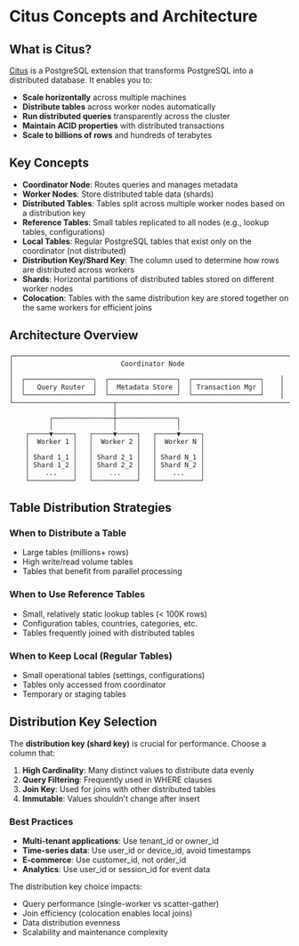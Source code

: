 # Citus Concepts and Architecture

## What is Citus?

[Citus](https://www.citusdata.com/) is a PostgreSQL extension that transforms PostgreSQL into a distributed database. It enables you to:

- **Scale horizontally** across multiple machines
- **Distribute tables** across worker nodes automatically
- **Run distributed queries** transparently across the cluster
- **Maintain ACID properties** with distributed transactions
- **Scale to billions of rows** and hundreds of terabytes

## Key Concepts

- **Coordinator Node**: Routes queries and manages metadata
- **Worker Nodes**: Store distributed table data (shards)
- **Distributed Tables**: Tables split across multiple worker nodes based on a distribution key
- **Reference Tables**: Small tables replicated to all nodes (e.g., lookup tables, configurations)
- **Local Tables**: Regular PostgreSQL tables that exist only on the coordinator (not distributed)
- **Distribution Key/Shard Key**: The column used to determine how rows are distributed across workers
- **Shards**: Horizontal partitions of distributed tables stored on different worker nodes
- **Colocation**: Tables with the same distribution key are stored together on the same workers for efficient joins

## Architecture Overview

```
┌─────────────────────────────────────────────────────────────────────┐
│                           Coordinator Node                          │
│  ┌─────────────────┐  ┌─────────────────┐  ┌─────────────────┐    │
│  │   Query Router  │  │  Metadata Store │  │ Transaction Mgr │    │
│  └─────────────────┘  └─────────────────┘  └─────────────────┘    │
└─────────────────────────┬───────────────────────────────────────────┘
                          │
          ┌───────────────┼───────────────┐
          │               │               │
    ┌─────▼─────┐   ┌─────▼─────┐   ┌─────▼─────┐
    │  Worker 1 │   │  Worker 2 │   │  Worker N │
    │           │   │           │   │           │
    │ Shard 1_1 │   │ Shard 2_1 │   │ Shard N_1 │
    │ Shard 1_2 │   │ Shard 2_2 │   │ Shard N_2 │
    │    ...    │   │    ...    │   │    ...    │
    └───────────┘   └───────────┘   └───────────┘
```

## Table Distribution Strategies

### When to Distribute a Table

- Large tables (millions+ rows)
- High write/read volume tables
- Tables that benefit from parallel processing

### When to Use Reference Tables

- Small, relatively static lookup tables (< 100K rows)
- Configuration tables, countries, categories, etc.
- Tables frequently joined with distributed tables

### When to Keep Local (Regular Tables)

- Small operational tables (settings, configurations)
- Tables only accessed from coordinator
- Temporary or staging tables

## Distribution Key Selection

The **distribution key (shard key)** is crucial for performance. Choose a column that:

1. **High Cardinality**: Many distinct values to distribute data evenly
2. **Query Filtering**: Frequently used in WHERE clauses
3. **Join Key**: Used for joins with other distributed tables
4. **Immutable**: Values shouldn't change after insert

### Best Practices

- **Multi-tenant applications**: Use tenant_id or owner_id
- **Time-series data**: Use user_id or device_id, avoid timestamps
- **E-commerce**: Use customer_id, not order_id
- **Analytics**: Use user_id or session_id for event data

The distribution key choice impacts:

- Query performance (single-worker vs scatter-gather)
- Join efficiency (colocation enables local joins)
- Data distribution evenness
- Scalability and maintenance complexity
